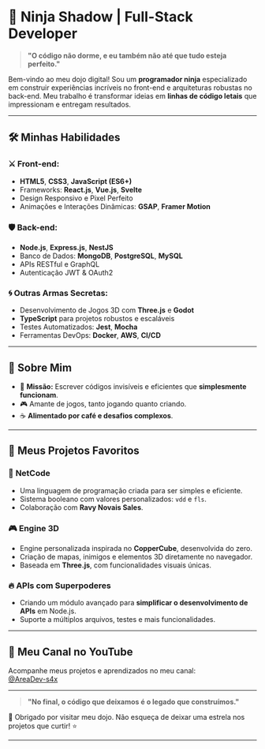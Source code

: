 # 🥷 Ninja Shadow | Full-Stack Developer

> **"O código não dorme, e eu também não até que tudo esteja perfeito."**

Bem-vindo ao meu dojo digital! Sou um **programador ninja** especializado em construir experiências incríveis no front-end e arquiteturas robustas no back-end. Meu trabalho é transformar ideias em **linhas de código letais** que impressionam e entregam resultados.

---

## 🛠️ Minhas Habilidades

### ⚔️ Front-end:  
- **HTML5**, **CSS3**, **JavaScript (ES6+)**  
- Frameworks: **React.js**, **Vue.js**, **Svelte**  
- Design Responsivo e Pixel Perfeito  
- Animações e Interações Dinâmicas: **GSAP**, **Framer Motion**  

### 🛡️ Back-end:  
- **Node.js**, **Express.js**, **NestJS**  
- Banco de Dados: **MongoDB**, **PostgreSQL**, **MySQL**  
- APIs RESTful e GraphQL  
- Autenticação JWT & OAuth2  

### 🌀 Outras Armas Secretas:  
- Desenvolvimento de Jogos 3D com **Three.js** e **Godot**  
- **TypeScript** para projetos robustos e escaláveis  
- Testes Automatizados: **Jest**, **Mocha**  
- Ferramentas DevOps: **Docker**, **AWS**, **CI/CD**  

---

## 🖤 Sobre Mim

- 🥷 **Missão:** Escrever códigos invisíveis e eficientes que **simplesmente funcionam**.  
- 🎮 Amante de jogos, tanto jogando quanto criando.  
- ☕ **Alimentado por café e desafios complexos**.  

---

## 📂 Meus Projetos Favoritos

### 🧪 **NetCode**  
- Uma linguagem de programação criada para ser simples e eficiente.  
- Sistema booleano com valores personalizados: `vdd` e `fls`.  
- Colaboração com **Ravy Novais Sales**.  

### 🎮 **Engine 3D**  
- Engine personalizada inspirada no **CopperCube**, desenvolvida do zero.  
- Criação de mapas, inimigos e elementos 3D diretamente no navegador.  
- Baseada em **Three.js**, com funcionalidades visuais únicas.

### 🔥 **APIs com Superpoderes**  
- Criando um módulo avançado para **simplificar o desenvolvimento de APIs** em Node.js.  
- Suporte a múltiplos arquivos, testes e mais funcionalidades.

---

## 🎥 Meu Canal no YouTube

Acompanhe meus projetos e aprendizados no meu canal:  
[@AreaDev-s4x](https://youtube.com/@AreaDev-s4x)

---

> **"No final, o código que deixamos é o legado que construímos."**  

🖤 Obrigado por visitar meu dojo. Não esqueça de deixar uma estrela nos projetos que curtir! ⭐
****

